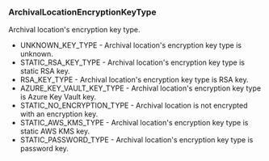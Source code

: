 ### ArchivalLocationEncryptionKeyType
Archival location's encryption key type.

- UNKNOWN_KEY_TYPE - Archival location's encryption key type is unknown.
- STATIC_RSA_KEY_TYPE - Archival location's encryption key type is static RSA key.
- RSA_KEY_TYPE - Archival location's encryption key type is RSA key.
- AZURE_KEY_VAULT_KEY_TYPE - Archival location's encryption key type is Azure Key Vault key.
- STATIC_NO_ENCRYPTION_TYPE - Archival location is not encrypted with an encryption key.
- STATIC_AWS_KMS_TYPE - Archival location's encryption key type is static AWS KMS key.
- STATIC_PASSWORD_TYPE - Archival location's encryption key type is password key.
